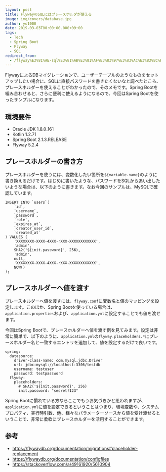 ```yaml
---
layout: post
title: FlywayのSQLにはプレースホルダが使える
image: img/covers/database.jpg
author: yo1000
date: 2019-03-03T00:00:00.000+09:00
tags:
  - Tech
  - Spring Boot
  - Flyway
  - SQL
redirect_from:
  - /flyway%E3%81%AE-sql%E3%81%AB%E3%81%AF%E3%83%97%E3%83%AC%E3%83%BC%E3%82%B9%E3%83%9B%E3%83%AB%E3%83%80%E3%81%8C%E4%BD%BF%E3%81%88%E3%82%8B
---
```


FlywayによるDBマイグレーションで、ユーザーテーブルのようなものをセットアップしたい場合に、SQLに直接パスワードを書きたくないなと調べたところ、プレースホルダーを使えることがわかったので、そのメモです。Spring Bootを組み合わせると、さらに便利に使えるようになるので、今回はSpring Bootを使ったサンプルになります。


## 環境要件
- Oracle JDK 1.8.0_161
- Kotlin 1.2.71
- Spring Boot 2.1.3.RELEASE
- Flyway 5.2.4


## プレースホルダーの書き方
プレースホルダーを使うには、変数化したい箇所を`${variable.name}`のように書き換えるだけです。はじめに書いたような、パスワードをSQLから追い出したいような場合は、以下のように書きます。なお今回のサンプルは、MySQLで確認しています。

```sql{numberLines:true}{12}
INSERT INTO `users`(
    `id`,
    `username`,
    `password`,
    `role`,
    `expires_at`,
    `creator_user_id`,
    `created_at`
) VALUES (
    'XXXXXXXX-XXXX-4XXX-rXXX-XXXXXXXXXXXX',
    'admin',
    SHA2('${init.password}', 256),
    'admin',
    null,
    'XXXXXXXX-XXXX-4XXX-rXXX-XXXXXXXXXXXX',
    NOW()
);
```


## プレースホルダーへ値を渡す
プレースホルダーへ値を渡すには、`flyway.conf`に変数名と値のマッピングを設定します。このほか、Spring Bootを使っている場合は、`application.properties`および、`application.yml`に設定することでも値を渡せます。

今回はSpring Bootで、プレースホルダーへ値を渡す例を見てみます。設定は非常に簡単で、以下のように、`application.yml`の`flyway.placeholders.*`にプレースホルダー名と一致するエントリを追加して、値を設定するだけで良いです。

```yaml{numberLines:true}{8-10}
spring:
  datasource:
    driver-class-name: com.mysql.jdbc.Driver
    url: jdbc:mysql://localhost:3306/testdb
    username: testuser
    password: testpassword
  flyway:
    placeholders:
      # SHA2('${init.password}', 256)
      init.password: "secret!123"
```

Spring Bootに慣れている方ならここでもうお気づきかと思われますが、`application.yml`に値を設定できるということはつまり、環境変数や、システムプロパティ、実行時引数、他、様々なパラメーターソースから値を受け渡せるということで、非常に柔軟にプレースホルダーを活用することができます。


## 参考
- https://flywaydb.org/documentation/migrations#placeholder-replacement
- https://flywaydb.org/documentation/configfiles
- https://stackoverflow.com/a/49161920/5610904
